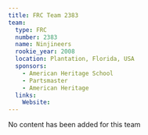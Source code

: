 ```yaml
---
title: FRC Team 2383
team:
  type: FRC
  number: 2383
  name: Ninjineers
  rookie_year: 2008
  location: Plantation, Florida, USA
  sponsors:
    - American Heritage School
    - Partsmaster
    - American Heritage
  links:
    Website: 
---
```

No content has been added for this team